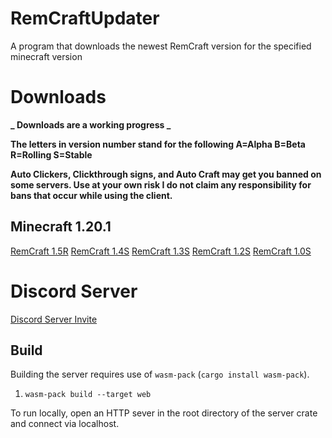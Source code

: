 ﻿# RemCraftUpdater

A program that downloads the newest RemCraft version for the specified minecraft version
# Downloads
**_ Downloads are a working progress _**

**The letters in version number stand for the following A=Alpha B=Beta R=Rolling S=Stable**

**Auto Clickers, Clickthrough signs, and Auto Craft may get you banned on some servers. Use at your own risk I do not claim any responsibility for bans that occur while using the client.**
## Minecraft 1.20.1
[RemCraft 1.5R](gnu.org)
[RemCraft 1.4S](gnu.org)
[RemCraft 1.3S](gnu.org)
[RemCraft 1.2S](gnu.org)
[RemCraft 1.0S](gnu.org)
# Discord Server
[Discord Server Invite](https://discord.gg/9DhC4WxtVR)

## Build
Building the server requires use of `wasm-pack` (`cargo install wasm-pack`).
1. `wasm-pack build --target web`

To run locally, open an HTTP sever in the root directory of the server crate and connect via localhost.
#
